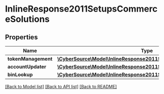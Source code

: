 # InlineResponse2011SetupsCommerceSolutions

## Properties
Name | Type | Description | Notes
------------ | ------------- | ------------- | -------------
**tokenManagement** | [**\CyberSource\Model\InlineResponse2011SetupsPaymentsCardProcessing**](InlineResponse2011SetupsPaymentsCardProcessing.md) |  | [optional] 
**accountUpdater** | [**\CyberSource\Model\InlineResponse2011SetupsPaymentsCardProcessing**](InlineResponse2011SetupsPaymentsCardProcessing.md) |  | [optional] 
**binLookup** | [**\CyberSource\Model\InlineResponse2011SetupsPaymentsCardProcessing**](InlineResponse2011SetupsPaymentsCardProcessing.md) |  | [optional] 

[[Back to Model list]](../README.md#documentation-for-models) [[Back to API list]](../README.md#documentation-for-api-endpoints) [[Back to README]](../README.md)


